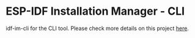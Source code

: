 # ESP-IDF Installation Manager - CLI
idf-im-cli for the CLI tool. Please check more details on this project [here](https://gitlab.espressif.cn:6688/idf/idf-im-ui/-/wikis/ESP-IDF-Installation-Manager).